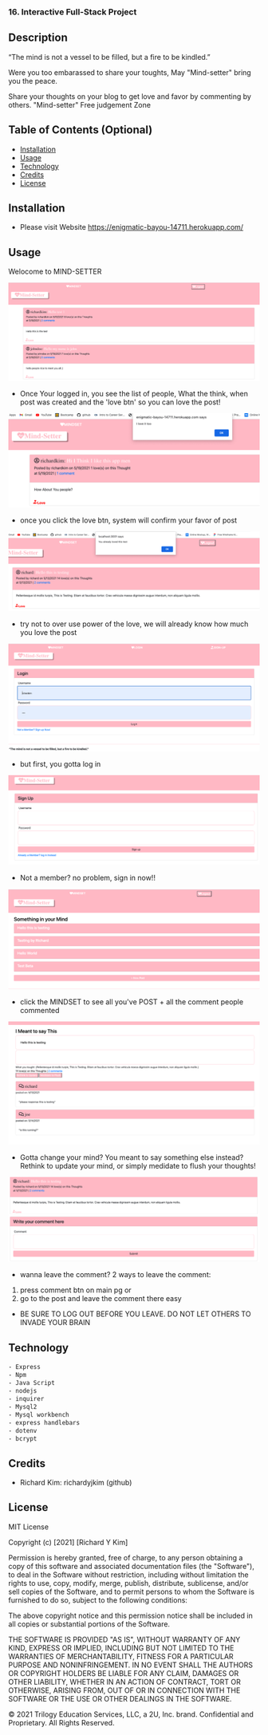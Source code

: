 ### 16. Interactive Full-Stack Project

## Description 

“The mind is not a vessel to be filled, but a fire to be kindled.”

Were you too embarassed to share your toughts, May "Mind-setter" bring you the peace.

Share your thoughts on your blog to get love and favor by commenting by others. "Mind-setter" Free judgement Zone

## Table of Contents (Optional)


* [Installation](#installation)
* [Usage](#usage)
* [Technology](#technology)
* [Credits](#credits)
* [License](#license)


## Installation

- Please visit Website https://enigmatic-bayou-14711.herokuapp.com/

## Usage 

Welocome to MIND-SETTER

![alt text](./Assets/screenshot/ss1.png)

- Once Your logged in, you see the list of people, What the think, when post was created and the 'love btn' so you can love the post!

![alt text](./Assets/screenshot/ss2.png)

- once you click the love btn, system will confirm your favor of post

![alt text](./Assets/screenshot/ss4.png)
- try not to over use power of the love, we will already know how much you love the post


![alt text](./Assets/screenshot/ss3.png)

- but first, you gotta log in

![alt text](./Assets/screenshot/ss5.png)

- Not a member? no problem, sign in now!!

![alt text](./Assets/screenshot/ss6.png)

- click the MINDSET to see all you've POST + all the comment people commented

![alt text](./Assets/screenshot/ss7.png)

- Gotta change your mind? You meant to say something else instead? Rethink to update your mind, or simply medidate to flush your thoughts!

![alt text](./Assets/screenshot/ss8.png)

- wanna leave the comment? 2 ways to leave the comment: 
1. press comment btn on main pg
or
2. go to the post and leave the comment there
easy

- BE SURE TO LOG OUT BEFORE YOU LEAVE. DO NOT LET OTHERS TO INVADE YOUR BRAIN




## Technology
    - Express
    - Npm
    - Java Script
    - nodejs
    - inquirer
    - Mysql2
    - Mysql workbench
    - express handlebars
    - dotenv
    - bcrypt

## Credits

 - Richard Kim: richardyjkim (github)


## License

MIT License

Copyright (c) [2021] [Richard Y Kim]

Permission is hereby granted, free of charge, to any person obtaining a copy
of this software and associated documentation files (the "Software"), to deal
in the Software without restriction, including without limitation the rights
to use, copy, modify, merge, publish, distribute, sublicense, and/or sell
copies of the Software, and to permit persons to whom the Software is
furnished to do so, subject to the following conditions:

The above copyright notice and this permission notice shall be included in all
copies or substantial portions of the Software.

THE SOFTWARE IS PROVIDED "AS IS", WITHOUT WARRANTY OF ANY KIND, EXPRESS OR
IMPLIED, INCLUDING BUT NOT LIMITED TO THE WARRANTIES OF MERCHANTABILITY,
FITNESS FOR A PARTICULAR PURPOSE AND NONINFRINGEMENT. IN NO EVENT SHALL THE
AUTHORS OR COPYRIGHT HOLDERS BE LIABLE FOR ANY CLAIM, DAMAGES OR OTHER
LIABILITY, WHETHER IN AN ACTION OF CONTRACT, TORT OR OTHERWISE, ARISING FROM,
OUT OF OR IN CONNECTION WITH THE SOFTWARE OR THE USE OR OTHER DEALINGS IN THE
SOFTWARE.

© 2021 Trilogy Education Services, LLC, a 2U, Inc. brand. Confidential and Proprietary. All Rights Reserved.
